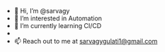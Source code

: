 - 👋 Hi, I’m @sarvagy
- 👀 I’m interested in Automation
- 🌱 I’m currently learning CI/CD
-
- 📫 Reach out to me at sarvagygulati1@gmail.com

<!---
sarvagy/sarvagy is a ✨ special ✨ repository because its `README.md` (this file) appears on your GitHub profile.
You can click the Preview link to take a look at your changes.
--->
